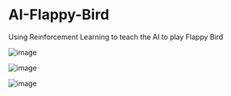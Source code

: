 # AI-Flappy-Bird
Using Reinforcement Learning to teach the AI to play Flappy Bird

![image](https://github.com/hpoymi/AI-Flappy-Bird/assets/104851253/8f96beb5-b816-4587-a3c2-db193dd144b6)

![image](https://github.com/hpoymi/AI-Flappy-Bird/assets/104851253/4d9cc6a2-d099-446e-a46e-5fecf7023b49)

![image](https://github.com/hpoymi/AI-Flappy-Bird/assets/104851253/bebd88fb-7b51-46dd-9d94-df8b6bd9e566)
